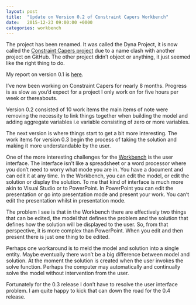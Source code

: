 ```yaml
---
layout: post
title:  "Update on Version 0.2 of Constraint Capers Workbench"
date:   2015-12-23 09:00:00 +0000
categories: workbench
---
```

The project has been renamed. It was called the Dyna Project, it is now called the [Constraint Capers project](https://github.com/digitalbricklayer/workbench) due to a name clash with another project on GitHub. The other project didn’t object or anything, it just seemed like the right thing to do.

My report on version 0.1 is [here](#).

I’ve now been working on Constraint Capers for nearly 8 months. Progress is as slow as you’d expect for a project I only work on for five hours per week or thereabouts.

Version 0.2 consisted of 10 work items the main items of note were removing the necessity to link things together when building the model and adding aggregate variables i.e variable consisting of zero or more variables.

The next version is where things start to get a bit more interesting. The work items for version 0.3 begin the process of taking the solution and making it more understandable by the user.

One of the more interesting challenges for the [Workbench](https://github.com/digitalbricklayer/workbench) is the user interface. The interface isn’t like a spreadsheet or a word processor where you don’t need to worry what mode you are in. You have a document and can edit it at any time. In the Workbench, you can edit the model, or edit the solution or display the solution. To me that kind of interface is much more akin to Visual Studio or to PowerPoint. In PowerPoint you can edit the presentation or go into presentation mode and present your work. You can’t edit the presentation whilst in presentation mode.

The problem I see is that in the Workbench there are effectively two things that can be edited, the model that defines the problem and the solution that defines how the solution will be displayed to the user. So, from that perspective, it is more complex than PowerPoint. When you edit and then present there is just one thing to be edited.

Perhaps one workaround is to meld the model and solution into a single entity. Maybe eventually there won’t be a big difference between model and solution. At the moment the solution is created when the user invokes the solve function. Perhaps the computer may automatically and continually solve the model without intervention from the user.

Fortunately for the 0.3 release I don’t have to resolve the user interface problem. I am quite happy to kick that can down the road for the 0.4 release.
